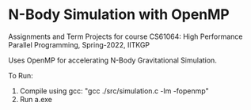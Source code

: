 # N-Body Simulation with OpenMP
Assignments and Term Projects for course CS61064: High Performance Parallel Programming, Spring-2022, IITKGP

Uses OpenMP for accelerating N-Body Gravitational Simulation.

To Run:
1. Compile using gcc: "gcc ./src/simulation.c -lm -fopenmp"
2. Run a.exe
